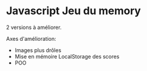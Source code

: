 # Javascript Jeu du memory

2 versions à améliorer.

Axes d'amélioration:
- Images plus drôles
- Mise en mémoire LocalStorage des scores
- POO